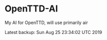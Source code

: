 # OpenTTD-AI
My AI for OpenTTD, will use primarily air

Latest backup: Sun Aug 25 23:34:02 UTC 2019
